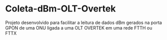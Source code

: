 # Coleta-dBm-OLT-Overtek

Projeto desenvolvido para facilitar a leitura de dados dBm gerados na porta GPON de uma ONU ligada a uma OLT OVERTEK em uma rede FTTH ou FTTX
